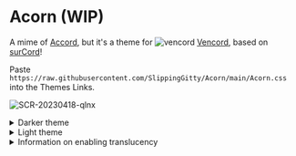# Acorn (WIP)
A mime of [Accord](https://github.com/evelyneee/accord), but it's a theme for ![vencord](https://camo.githubusercontent.com/6388d522042f06b5f5d22cd685d5924c8908523a56bcf0160cfc255e663812be/68747470733a2f2f646973636f72642d657874656e73696f6e732e6769746875622e696f2f6173736574732f69636f6e732f76656e636f72642e676966) [Vencord](https://github.com/Vendicated/Vencord), based on [surCord](https://github.com/SlippingGittys-Discord-Themes/surCord)!

Paste `https://raw.githubusercontent.com/SlippingGitty/Acorn/main/Acorn.css` into the Themes Links.

![SCR-20230418-qlnx](https://user-images.githubusercontent.com/76500838/232929038-daa34123-c79c-4f6b-a074-3c29cfebf40b.png)

<details>
<summary>Darker theme</summary>

![image](https://user-images.githubusercontent.com/76500838/233463443-ced2f2ad-ddf9-43dd-a4f4-86376b3313dc.png)

</details>

<details>
<summary>Light theme</summary>

![light](https://user-images.githubusercontent.com/76500838/234134282-189e130d-b38b-4ff1-99aa-f6c3e9d722c0.png)

</details>


<details>
<summary>Information on enabling translucency</summary>

* Go to Settings > Vencord, then toggle "Enable Translucent Window".

![image](https://user-images.githubusercontent.com/76500838/231659229-4f261d16-304e-4904-b9f5-88478ab2fe89.png)

 * You can adjust the oppacity and colors by pasting & messing with this varriables in QuickCSS
   
 ```css
 
.theme-dark {
  --background-tertiary: #2f31364b;
}

```
</details>
